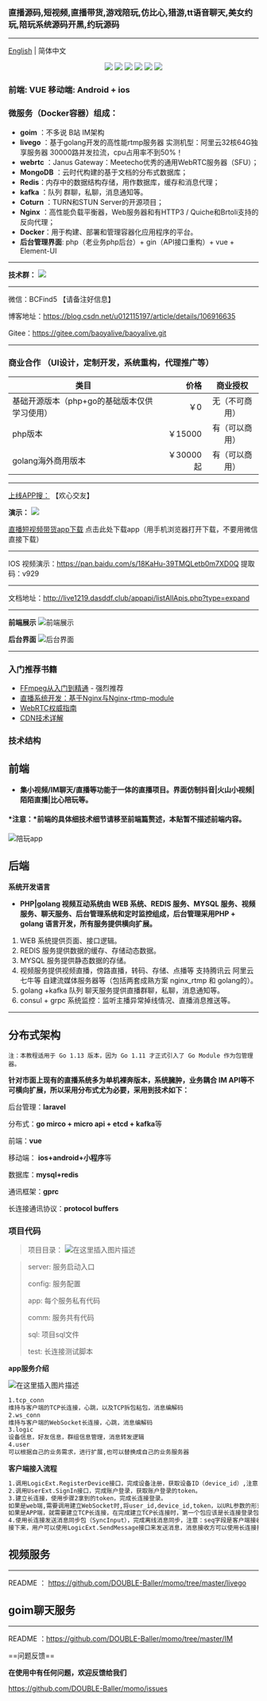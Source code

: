 ### 直播源码,短视频,直播带货,游戏陪玩,仿比心,猎游,tt语音聊天,美女约玩,陪玩系统源码开黑,约玩源码

----------------
[English](./README-en.md) | 简体中文

<div align=center>
<img src="https://img.shields.io/badge/php-7.3-blue"/>
<img src="https://img.shields.io/badge/golang-1.13-blue"/>
<img src="https://img.shields.io/badge/gin-1.4.0-lightBlue"/>
<img src="https://img.shields.io/badge/vue-2.6.10-brightgreen"/>
<img src="https://img.shields.io/badge/element--ui-2.12.0-green"/>
<img src="https://img.shields.io/badge/gorm-1.9.12-red"/>
</div>


### 前端: VUE 移动端: Android + ios

### 微服务（Docker容器）组成：

- **goim** ：不多说 B站 IM架构
- **livego** ：基于golang开发的高性能rtmp服务器 实测机型：阿里云32核64G独享服务器 30000路并发拉流，cpu占用率不到50%！
- **webrtc** ：Janus Gateway：Meetecho优秀的通用WebRTC服务器（SFU）；
- **MongoDB** ：云时代构建的基于文档的分布式数据库；
- **Redis**：内存中的数据结构存储，用作数据库，缓存和消息代理；
- **kafka** ：队列 群聊，私聊，消息通知等。
- **Coturn** ：TURN和STUN Server的开源项目；
- **Nginx** ：高性能负载平衡器，Web服务器和有HTTP3 / Quiche和Brtoli支持的反向代理；
- **Docker**：用于构建、部署和管理容器化应用程序的平台。
- **后台管理界面**: php（老业务php后台）+ gin（API接口重构）+ vue + Element-UI 
----------------


**技术群：**
![](https://img-blog.csdnimg.cn/20200623093238797.png)


----------------
微信：BCFind5 【请备注好信息】

博客地址：https://blog.csdn.net/u012115197/article/details/106916635

Gitee：https://gitee.com/baoyalive/baoyalive.git


----------------

### 商业合作 （UI设计，定制开发，系统重构，代理推广等）

| 类目        | 价格   |  商业授权  |
| --------   | -----:  | :----:  |
| 基础开源版本（php+go的基础版本仅供学习使用）      | ￥0        |   无（不可商用）     |
| php版本       |   ￥15000  |   有（可以商用）  |
| golang海外商用版本		|    ￥30000起|  有（可以商用）|

----------------

[上线APP搜：]() 【欢心交友】 

**演示：**
![](https://qr.api.cli.im/newqr/create?data=https%3A%2F%2Fwwa.lanzoui.com%2FilOakvjblda&level=H&transparent=false&bgcolor=%23FFFFFF&forecolor=%23000000&blockpixel=12&marginblock=1&logourl=&logoshape=no&size=84&bgimg=&text=&fontsize=30&fontcolor=%23000000&fontfamily=simsun.ttc&incolor=&outcolor=&qrcode_eyes=null&background=&wper=&hper=&tper=&lper=&eye_use_fore=1&qrpad=10&kid=cliim&key=165a2a9dd311adb79839a6d0139f85d8)

[直播短视频带货app下载](https://wwa.lanzoui.com/ilOakvjblda) 点击此处下载app（用手机浏览器打开下载，不要用微信直接下载）
  
----------------
IOS 视频演示：https://pan.baidu.com/s/18KaHu-39TMQLetb0m7XD0Q 提取码：v929

----------------

文档地址：http://live1219.dasddf.club/appapi/listAllApis.php?type=expand

----------------

**前端展示**
![前端展示](https://img-blog.csdnimg.cn/20210605203510511.jpg?x-oss-process=image/watermark,type_ZmFuZ3poZW5naGVpdGk,shadow_10,text_aHR0cHM6Ly9ibG9nLmNzZG4ubmV0L3UwMTIxMTUxOTc=,size_16,color_FFFFFF,t_70#pic_center)

**后台界面**
![后台界面](https://img-blog.csdnimg.cn/20200907180807339.png?x-oss-process=image/watermark,type_ZmFuZ3poZW5naGVpdGk,shadow_10,text_aHR0cHM6Ly9ibG9nLmNzZG4ubmV0L3UwMTIxMTUxOTc=,size_16,color_FFFFFF,t_70#pic_center)


----------------

### 入门推荐书籍

* [FFmpeg从入门到精通](https://book.douban.com/subject/30178432/) - 强烈推荐
* [直播系统开发：基于Nginx与Nginx-rtmp-module](https://book.douban.com/subject/30423374/)
* [WebRTC权威指南](https://book.douban.com/subject/26915289/)
* [CDN技术详解](https://book.douban.com/subject/10759173/)

### 技术结构
## 前端 
- **集小视频/IM聊天/直播等功能于一体的直播项目。界面仿制抖音|火山小视频|陌陌直播|比心陪玩等。**

#### *注意：*前端的具体细技术细节请移至前端篇赘述，本贴暂不描述前端内容。
![陪玩app](https://img-blog.csdnimg.cn/20210406163759968.jpg?x-oss-process=image/watermark,type_ZmFuZ3poZW5naGVpdGk,shadow_10,text_aHR0cHM6Ly9ibG9nLmNzZG4ubmV0L3UwMTIxMTUxOTc=,size_16,color_FFFFFF,t_70#pic_center)

## 后端

**系统开发语言**
-  **PHP|golang 视频互动系统由 WEB 系统、REDIS 服务、MYSQL 服务、视频服务、聊天服务、后台管理系统和定时监控组成，后台管理采用PHP + golang 语言开发，所有服务提供横向扩展。**

1. WEB 系统提供页面、接口逻辑。
2. REDIS 服务提供数据的缓存、存储动态数据。
3. MYSQL 服务提供静态数据的存储。
4. 视频服务提供视频直播，傍路直播，转码、存储、点播等 支持腾讯云 阿里云 七牛等 自建流媒体服务器等（包括两套成熟方案 nginx_rtmp 和 golang的）。
5. golang +kafka 队列 聊天服务提供直播群聊，私聊，消息通知等。
6. consul + grpc 系统监控：监听主播异常掉线情况、直播消息推送等。
 
------------
## 分布式架构

	注：本教程适用于 Go 1.13 版本，因为 Go 1.11 才正式引入了 Go Module 作为包管理器。

**针对市面上现有的直播系统多为单机裸奔版本，系统臃肿，业务耦合 IM API等不可横向扩展，所以采用分布式尤为必要，采用到技术如下：**

后台管理：**laravel** 

分布式：**go mirco + micro api + etcd + kafka**等 

前端：**vue**

移动端： **ios+android+小程序**等

数据库：**mysql+redis**

通讯框架：**gprc**

长连接通讯协议：**protocol buffers**


### 项目代码
>项目目录：
![在这里插入图片描述](https://img-blog.csdnimg.cn/20200923112617559.png?x-oss-process=image/watermark,type_ZmFuZ3poZW5naGVpdGk,shadow_10,text_aHR0cHM6Ly9ibG9nLmNzZG4ubmV0L3UwMTIxMTUxOTc=,size_16,color_FFFFFF,t_70#pic_center)

> server:       服务启动入口 
>
> config:       服务配置
>
> app:     每个服务私有代码 
>
> comm:   服务共有代码 
>
> sql:          项目sql文件
>
> test:         长连接测试脚本


**app服务介绍**

![在这里插入图片描述](https://img-blog.csdnimg.cn/20200923113249111.png#pic_center)

```bash
1.tcp_conn
维持与客户端的TCP长连接，心跳，以及TCP拆包粘包，消息编解码
2.ws_conn
维持与客户端的WebSocket长连接，心跳，消息编解码
3.logic
设备信息，好友信息，群组信息管理，消息转发逻辑
4.user
可以根据自己的业务需求，进行扩展,也可以替换成自己的业务服务器
```
**客户端接入流程**
```bash
1.调用LogicExt.RegisterDevice接口，完成设备注册，获取设备ID（device_id）,注意，一个设备只需完成一次注册即可，后续如果本地有device_id,就不需要注册了，举个例子，如果是APP第一次安装，就需要调用这个接口，后面即便是换账号登录，也不需要重新注册。
2.调用UserExt.SignIn接口，完成账户登录，获取账户登录的token。
3.建立长连接，使用步骤2拿到的token，完成长连接登录。
如果是web端,需要调用建立WebSocket时,将user_id,device_id,token，以URL参数的形式传递到服务器，完成长连接登录，例如：ws://localhost:8081/ws?user_id={user_id}&device_id={device_id}&token={token}
如果是APP端，就需要建立TCP长连接，在完成建立TCP长连接时，第一个包应该是长连接登录包（SignInInput），如果信息无误，客户端就会成功建立长连接。
4.使用长连接发送消息同步包（SyncInput），完成离线消息同步，注意：seq字段是客户端接收到消息的最大同步序列号，如果用户是换设备登录或者第一次登录，seq应该传0。
接下来，用户可以使用LogicExt.SendMessage接口来发送消息，消息接收方可以使用长连接接收到对应的消息。

```

## 视频服务
------------

README ： https://github.com/DOUBLE-Baller/momo/tree/master/livego


## goim聊天服务
------------

README ：https://github.com/DOUBLE-Baller/momo/tree/master/IM

==问题反馈==

**在使用中有任何问题，欢迎反馈给我们**

https://github.com/DOUBLE-Baller/momo/issues

